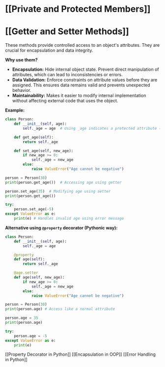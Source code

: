 # [[Private and Protected Members]]
# [[Getter and Setter Methods]] 
These methods provide controlled access to an object's attributes.  They are crucial for encapsulation and data integrity.

**Why use them?**

* **Encapsulation:** Hide internal object state.  Prevent direct manipulation of attributes, which can lead to inconsistencies or errors.
* **Data Validation:**  Enforce constraints on attribute values before they are assigned.  This ensures data remains valid and prevents unexpected behavior.
* **Maintainability:** Makes it easier to modify internal implementation without affecting external code that uses the object.


**Example:**

```python
class Person:
    def __init__(self, age):
        self._age = age  # Using _age indicates a protected attribute (convention, not enforced)

    def get_age(self):
        return self._age

    def set_age(self, new_age):
        if new_age >= 0:
            self._age = new_age
        else:
            raise ValueError("Age cannot be negative")

person = Person(30)
print(person.get_age())  # Accessing age using getter

person.set_age(35)  # Modifying age using setter
print(person.get_age())

try:
    person.set_age(-5)
except ValueError as e:
    print(e) # Handles invalid age using error message
```

**Alternative using `@property` decorator (Pythonic way):**

```python
class Person:
    def __init__(self, age):
        self._age = age

    @property
    def age(self):
        return self._age

    @age.setter
    def age(self, new_age):
        if new_age >= 0:
            self._age = new_age
        else:
            raise ValueError("Age cannot be negative")

person = Person(30)
print(person.age) # Access like a normal attribute

person.age = 35
print(person.age)

try:
    person.age = -5
except ValueError as e:
    print(e)
```

[[Property Decorator in Python]]  [[Encapsulation in OOP]] [[Error Handling in Python]]
